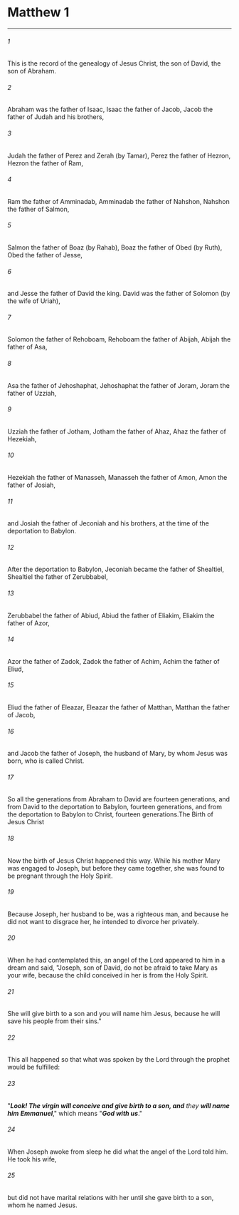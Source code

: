 # Matthew 1
***



###### 1 
This is the record of the genealogy of Jesus Christ, the son of David, the son of Abraham. 

###### 2 
Abraham was the father of Isaac, Isaac the father of Jacob, Jacob the father of Judah and his brothers, 

###### 3 
Judah the father of Perez and Zerah (by Tamar), Perez the father of Hezron, Hezron the father of Ram, 

###### 4 
Ram the father of Amminadab, Amminadab the father of Nahshon, Nahshon the father of Salmon, 

###### 5 
Salmon the father of Boaz (by Rahab), Boaz the father of Obed (by Ruth), Obed the father of Jesse, 

###### 6 
and Jesse the father of David the king. David was the father of Solomon (by the wife of Uriah), 

###### 7 
Solomon the father of Rehoboam, Rehoboam the father of Abijah, Abijah the father of Asa, 

###### 8 
Asa the father of Jehoshaphat, Jehoshaphat the father of Joram, Joram the father of Uzziah, 

###### 9 
Uzziah the father of Jotham, Jotham the father of Ahaz, Ahaz the father of Hezekiah, 

###### 10 
Hezekiah the father of Manasseh, Manasseh the father of Amon, Amon the father of Josiah, 

###### 11 
and Josiah the father of Jeconiah and his brothers, at the time of the deportation to Babylon. 

###### 12 
After the deportation to Babylon, Jeconiah became the father of Shealtiel, Shealtiel the father of Zerubbabel, 

###### 13 
Zerubbabel the father of Abiud, Abiud the father of Eliakim, Eliakim the father of Azor, 

###### 14 
Azor the father of Zadok, Zadok the father of Achim, Achim the father of Eliud, 

###### 15 
Eliud the father of Eleazar, Eleazar the father of Matthan, Matthan the father of Jacob, 

###### 16 
and Jacob the father of Joseph, the husband of Mary, by whom Jesus was born, who is called Christ. 

###### 17 
So all the generations from Abraham to David are fourteen generations, and from David to the deportation to Babylon, fourteen generations, and from the deportation to Babylon to Christ, fourteen generations.The Birth of Jesus Christ 

###### 18 
Now the birth of Jesus Christ happened this way. While his mother Mary was engaged to Joseph, but before they came together, she was found to be pregnant through the Holy Spirit. 

###### 19 
Because Joseph, her husband to be, was a righteous man, and because he did not want to disgrace her, he intended to divorce her privately. 

###### 20 
When he had contemplated this, an angel of the Lord appeared to him in a dream and said, "Joseph, son of David, do not be afraid to take Mary as your wife, because the child conceived in her is from the Holy Spirit. 

###### 21 
She will give birth to a son and you will name him Jesus, because he will save his people from their sins." 

###### 22 
This all happened so that what was spoken by the Lord through the prophet would be fulfilled: 

###### 23 
"_**Look! The virgin will conceive and give birth to a son, and** they **will name him**_ **_Emmanuel_**," which means "**_God with us_**." 

###### 24 
When Joseph awoke from sleep he did what the angel of the Lord told him. He took his wife, 

###### 25 
but did not have marital relations with her until she gave birth to a son, whom he named Jesus.
